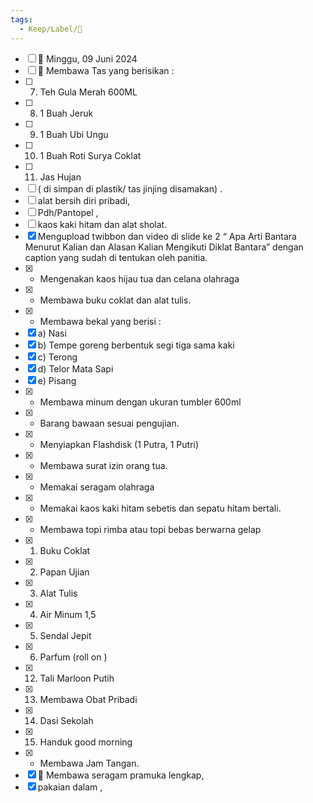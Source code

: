 ```yaml
---
tags:
  - Keep/Label/📑
---
```



- [ ] 🍎 Minggu, 09 Juni 2024
- [ ] 🍎 Membawa Tas yang berisikan :
- [ ] 7. Teh Gula Merah 600ML
- [ ] 8. 1 Buah Jeruk
- [ ] 9. 1 Buah Ubi Ungu
- [ ] 10. 1 Buah Roti Surya Coklat
- [ ] 11. Jas Hujan
- [ ] ( di simpan di plastik/ tas jinjing disamakan) .
- [ ] alat bersih diri pribadi, 
- [ ] Pdh/Pantopel , 
- [ ] kaos kaki hitam dan alat sholat. 
- [X] Mengupload twibbon dan video di slide ke 2 “ Apa Arti Bantara Menurut Kalian dan Alasan Kalian Mengikuti Diklat Bantara” dengan caption yang sudah di tentukan oleh panitia.
- [X] - Mengenakan kaos hijau tua dan celana olahraga
- [X] - Membawa buku coklat dan alat tulis.
- [X] - Membawa bekal yang berisi :
- [X] a) Nasi
- [X] b) Tempe goreng berbentuk segi tiga sama kaki
- [X] c) Terong
- [X] d) Telor Mata Sapi
- [X] e) Pisang
- [X] - Membawa minum dengan ukuran tumbler 600ml
- [X] - Barang bawaan sesuai pengujian.
- [X] - Menyiapkan Flashdisk (1 Putra, 1 Putri)
- [X] - Membawa surat izin orang tua.
- [X] - Memakai seragam olahraga
- [X] - Memakai kaos kaki hitam sebetis dan sepatu hitam bertali.
- [X] - Membawa topi rimba atau topi bebas berwarna gelap
- [X] 1. Buku Coklat
- [X] 2. Papan Ujian
- [X] 3. Alat Tulis
- [X] 4. Air Minum 1,5 
- [X] 5. Sendal Jepit
- [X] 6. Parfum (roll on )
- [X] 12. Tali Marloon Putih
- [X] 13. Membawa Obat Pribadi
- [X] 14. Dasi Sekolah
- [X] 15. Handuk good morning
- [X] - Membawa Jam Tangan.
- [X] 🍎 Membawa seragam pramuka lengkap, 
- [X] pakaian dalam , 